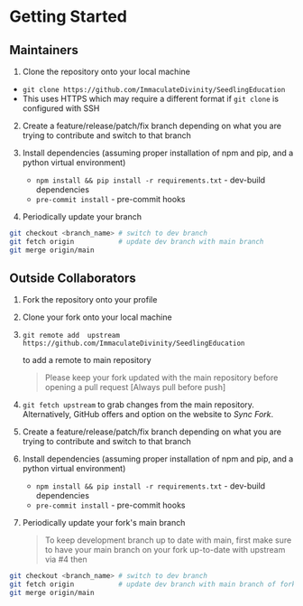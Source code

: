 # Getting Started

## Maintainers

1. Clone the repository onto your local machine

- `git clone https://github.com/ImmaculateDivinity/SeedlingEducation`
- This uses HTTPS which may require a different format if `git clone` is
  configured with SSH

2. Create a feature/release/patch/fix branch depending on what you are trying to
   contribute and switch to that branch

3. Install dependencies (assuming proper installation of npm and pip, and a
   python virtual environment)

   - `npm install && pip install -r requirements.txt` - dev-build dependencies
   - `pre-commit install` - pre-commit hooks

4. Periodically update your branch

```bash
git checkout <branch_name> # switch to dev branch
git fetch origin           # update dev branch with main branch
git merge origin/main
```

## Outside Collaborators

1. Fork the repository onto your profile

2. Clone your fork onto your local machine

3. `git remote add  upstream https://github.com/ImmaculateDivinity/SeedlingEducation`

   to add a remote to main repository

   > Please keep your fork updated with the main repository before opening a
   > pull request [Always pull before push]

4. `git fetch upstream` to grab changes from the main repository. Alternatively,
   GitHub offers and option on the website to _Sync Fork_.

5. Create a feature/release/patch/fix branch depending on what you are trying to
   contribute and switch to that branch

6. Install dependencies (assuming proper installation of npm and pip, and a
   python virtual environment)

   - `npm install && pip install -r requirements.txt` - dev-build dependencies
   - `pre-commit install` - pre-commit hooks

7. Periodically update your fork's main branch
   > To keep development branch up to date with main, first make sure to have
   > your main branch on your fork up-to-date with upstream via #4 then

```bash
git checkout <branch_name> # switch to dev branch
git fetch origin           # update dev branch with main branch of fork
git merge origin/main
```
